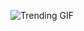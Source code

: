 
<!-- GIF_SECTION -->
![Trending GIF](https://media4.giphy.com/media/v1.Y2lkPThiYjIxNzcyNXJiMXowYjZ6Y3dtdjIyNGs5YmVpb3lkMnA4Zzlqd3l3YzNhYTVjbCZlcD12MV9naWZzX3NlYXJjaCZjdD1n/WQxhrCs2cHuyA/giphy.gif)
<!-- END_GIF_SECTION -->
